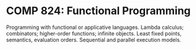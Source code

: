 # COMP 824: Functional Programming

Programming with functional or applicative languages. Lambda calculus; combinators; higher-order functions; infinite objects. Least fixed points, semantics, evaluation orders. Sequential and parallel execution models.